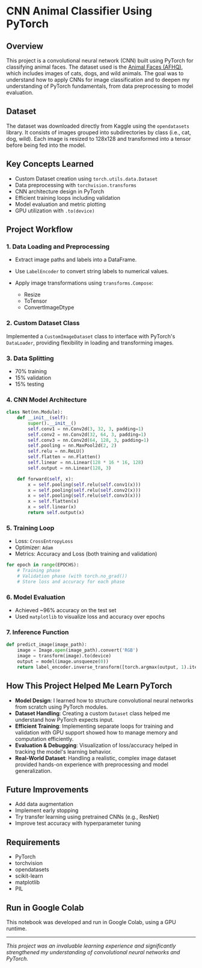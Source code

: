 # CNN Animal Classifier Using PyTorch

## Overview

This project is a convolutional neural network (CNN) built using PyTorch for classifying animal faces. The dataset used is the [Animal Faces (AFHQ)](https://www.kaggle.com/datasets/andrewmvd/animal-faces), which includes images of cats, dogs, and wild animals. The goal was to understand how to apply CNNs for image classification and to deepen my understanding of PyTorch fundamentals, from data preprocessing to model evaluation.

## Dataset

The dataset was downloaded directly from Kaggle using the `opendatasets` library. It consists of images grouped into subdirectories by class (i.e., cat, dog, wild). Each image is resized to 128x128 and transformed into a tensor before being fed into the model.

## Key Concepts Learned

* Custom Dataset creation using `torch.utils.data.Dataset`
* Data preprocessing with `torchvision.transforms`
* CNN architecture design in PyTorch
* Efficient training loops including validation
* Model evaluation and metric plotting
* GPU utilization with `.to(device)`

## Project Workflow

### 1. Data Loading and Preprocessing

* Extract image paths and labels into a DataFrame.
* Use `LabelEncoder` to convert string labels to numerical values.
* Apply image transformations using `transforms.Compose`:

  * Resize
  * ToTensor
  * ConvertImageDtype

### 2. Custom Dataset Class

Implemented a `CustomImageDataset` class to interface with PyTorch's `DataLoader`, providing flexibility in loading and transforming images.

### 3. Data Splitting

* 70% training
* 15% validation
* 15% testing

### 4. CNN Model Architecture

```python
class Net(nn.Module):
    def __init__(self):
        super().__init__()
        self.conv1 = nn.Conv2d(3, 32, 3, padding=1)
        self.conv2 = nn.Conv2d(32, 64, 3, padding=1)
        self.conv3 = nn.Conv2d(64, 128, 3, padding=1)
        self.pooling = nn.MaxPool2d(2, 2)
        self.relu = nn.ReLU()
        self.flatten = nn.Flatten()
        self.linear = nn.Linear(128 * 16 * 16, 128)
        self.output = nn.Linear(128, 3)

    def forward(self, x):
        x = self.pooling(self.relu(self.conv1(x)))
        x = self.pooling(self.relu(self.conv2(x)))
        x = self.pooling(self.relu(self.conv3(x)))
        x = self.flatten(x)
        x = self.linear(x)
        return self.output(x)
```

### 5. Training Loop

* Loss: `CrossEntropyLoss`
* Optimizer: `Adam`
* Metrics: Accuracy and Loss (both training and validation)

```python
for epoch in range(EPOCHS):
    # Training phase
    # Validation phase (with torch.no_grad())
    # Store loss and accuracy for each phase
```

### 6. Model Evaluation

* Achieved \~96% accuracy on the test set
* Used `matplotlib` to visualize loss and accuracy over epochs

### 7. Inference Function

```python
def predict_image(image_path):
    image = Image.open(image_path).convert('RGB')
    image = transform(image).to(device)
    output = model(image.unsqueeze(0))
    return label_encoder.inverse_transform([torch.argmax(output, 1).item()])
```

## How This Project Helped Me Learn PyTorch

* **Model Design**: I learned how to structure convolutional neural networks from scratch using PyTorch modules.
* **Dataset Handling**: Creating a custom `Dataset` class helped me understand how PyTorch expects input.
* **Efficient Training**: Implementing separate loops for training and validation with GPU support showed how to manage memory and computation efficiently.
* **Evaluation & Debugging**: Visualization of loss/accuracy helped in tracking the model's learning behavior.
* **Real-World Dataset**: Handling a realistic, complex image dataset provided hands-on experience with preprocessing and model generalization.

## Future Improvements

* Add data augmentation
* Implement early stopping
* Try transfer learning using pretrained CNNs (e.g., ResNet)
* Improve test accuracy with hyperparameter tuning

## Requirements

* PyTorch
* torchvision
* opendatasets
* scikit-learn
* matplotlib
* PIL

## Run in Google Colab

This notebook was developed and run in Google Colab, using a GPU runtime.

---

*This project was an invaluable learning experience and significantly strengthened my understanding of convolutional neural networks and PyTorch.*
